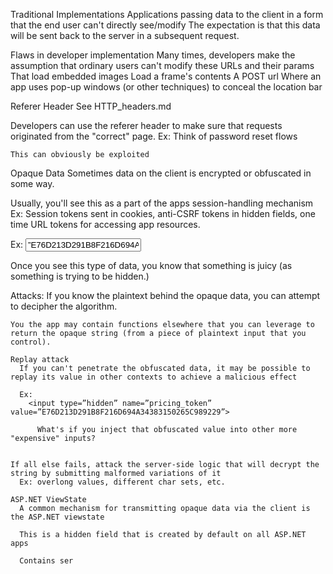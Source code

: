 Traditional Implementations
  Applications passing data to the client in a form that the end user can't directly see/modify
    The expectation is that this data will be sent back to the server in a subsequent request.


Flaws in developer implementation
  Many times, developers make the assumption that ordinary users can't modify these URLs and their params
    That load embedded images
    Load a frame's contents
    A POST url
    Where an app uses pop-up windows (or other techniques) to conceal the location bar


Referer Header
  See HTTP_headers.md

  Developers can use the referer header to make sure that requests originated from the "correct" page.
    Ex: Think of password reset flows

    This can obviously be exploited

Opaque Data
  Sometimes data on the client is encrypted or obfuscated in some way.

  Usually, you'll see this as a part of the apps session-handling mechanism
    Ex: Session tokens sent in cookies, anti-CSRF tokens in hidden fields, one time URL tokens for accessing app resources.

  Ex: <input type=”hidden” name=”pricing_token” value=”E76D213D291B8F216D694A34383150265C989229”>

  Once you see this type of data, you know that something is juicy (as something is trying to be hidden.)


  Attacks:
    If you know the plaintext behind the opaque data, you can attempt to decipher the algorithm.

    You the app may contain functions elsewhere that you can leverage to return the opaque string (from a piece of plaintext input that you control).

    Replay attack
      If you can't penetrate the obfuscated data, it may be possible to replay its value in other contexts to achieve a malicious effect

      Ex:
        <input type=”hidden” name=”pricing_token” value=”E76D213D291B8F216D694A34383150265C989229”>

          What's if you inject that obfuscated value into other more "expensive" inputs?


    If all else fails, attack the server-side logic that will decrypt the string by submitting malformed variations of it
      Ex: overlong values, different char sets, etc.

    ASP.NET ViewState
      A common mechanism for transmitting opaque data via the client is the ASP.NET viewstate

      This is a hidden field that is created by default on all ASP.NET apps

      Contains ser      

